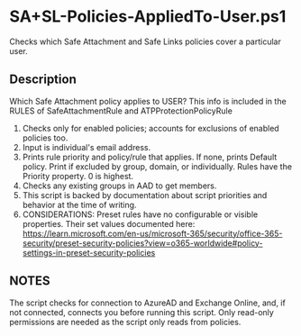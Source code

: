 # SA+SL-Policies-AppliedTo-User.ps1

 Checks which Safe Attachment and Safe Links policies cover a particular user.

## Description
 Which Safe Attachment policy applies to USER? This info is included in the RULES of SafeAttachmentRule and ATPProtectionPolicyRule
1. Checks only for enabled policies; accounts for exclusions of enabled policies too.
2. Input is individual's email address.
3. Prints rule priority and policy/rule that applies. If none, prints Default policy. Print if excluded by group, domain, or individually. Rules have the Priority property. 0 is highest.
4. Checks any existing groups in AAD to get members.
5. This script is backed by documentation about script priorities and behavior at the time of writing.
6. CONSIDERATIONS: Preset rules have no configurable or visible properties. Their set values documented here:
       https://learn.microsoft.com/en-us/microsoft-365/security/office-365-security/preset-security-policies?view=o365-worldwide#policy-settings-in-preset-security-policies

## NOTES
The script checks for connection to AzureAD and Exchange Online, and, if not connected, connects you before running this script.
Only read-only permissions are needed as the script only reads from policies.
